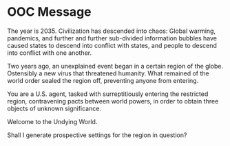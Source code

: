 # OOC Message

The year is 2035. Civilization has descended into chaos: Global warming, pandemics, and further and further sub-divided information bubbles have caused states to descend into conflict with states, and people to descend into conflict with one another.

Two years ago, an unexplained event began in a certain region of the globe. Ostensibly a new virus that threatened humanity. What remained of the world order sealed the region off, preventing anyone from entering.

You are a U.S. agent, tasked with surreptitiously entering the restricted region, contravening pacts between world powers, in order to obtain three objects of unknown significance.

Welcome to the Undying World.

Shall I generate prospective settings for the region in question?